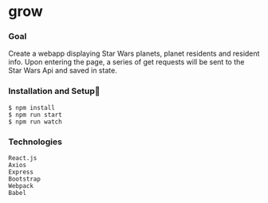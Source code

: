 # grow

### Goal
Create a webapp displaying Star Wars planets, planet residents and resident info. Upon entering the page, a series of get requests will be sent to the Star Wars Api and saved in state.
###  Installation and Setup🚀
```
$ npm install
$ npm run start
$ npm run watch
```

### Technologies
```
React.js
Axios
Express
Bootstrap
Webpack
Babel

```
